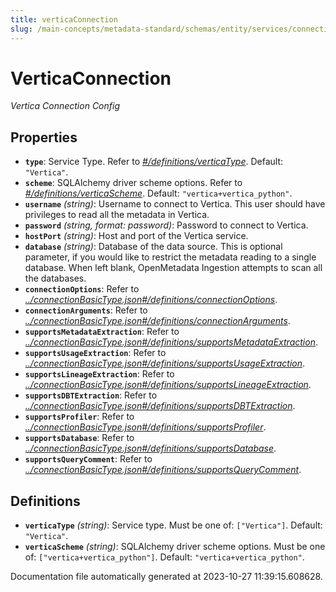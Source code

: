 ```yaml
---
title: verticaConnection
slug: /main-concepts/metadata-standard/schemas/entity/services/connections/database/verticaconnection
---
```


# VerticaConnection

*Vertica Connection Config*

## Properties

- **`type`**: Service Type. Refer to *[#/definitions/verticaType](#definitions/verticaType)*. Default: `"Vertica"`.
- **`scheme`**: SQLAlchemy driver scheme options. Refer to *[#/definitions/verticaScheme](#definitions/verticaScheme)*. Default: `"vertica+vertica_python"`.
- **`username`** *(string)*: Username to connect to Vertica. This user should have privileges to read all the metadata in Vertica.
- **`password`** *(string, format: password)*: Password to connect to Vertica.
- **`hostPort`** *(string)*: Host and port of the Vertica service.
- **`database`** *(string)*: Database of the data source. This is optional parameter, if you would like to restrict the metadata reading to a single database. When left blank, OpenMetadata Ingestion attempts to scan all the databases.
- **`connectionOptions`**: Refer to *[../connectionBasicType.json#/definitions/connectionOptions](#/connectionBasicType.json#/definitions/connectionOptions)*.
- **`connectionArguments`**: Refer to *[../connectionBasicType.json#/definitions/connectionArguments](#/connectionBasicType.json#/definitions/connectionArguments)*.
- **`supportsMetadataExtraction`**: Refer to *[../connectionBasicType.json#/definitions/supportsMetadataExtraction](#/connectionBasicType.json#/definitions/supportsMetadataExtraction)*.
- **`supportsUsageExtraction`**: Refer to *[../connectionBasicType.json#/definitions/supportsUsageExtraction](#/connectionBasicType.json#/definitions/supportsUsageExtraction)*.
- **`supportsLineageExtraction`**: Refer to *[../connectionBasicType.json#/definitions/supportsLineageExtraction](#/connectionBasicType.json#/definitions/supportsLineageExtraction)*.
- **`supportsDBTExtraction`**: Refer to *[../connectionBasicType.json#/definitions/supportsDBTExtraction](#/connectionBasicType.json#/definitions/supportsDBTExtraction)*.
- **`supportsProfiler`**: Refer to *[../connectionBasicType.json#/definitions/supportsProfiler](#/connectionBasicType.json#/definitions/supportsProfiler)*.
- **`supportsDatabase`**: Refer to *[../connectionBasicType.json#/definitions/supportsDatabase](#/connectionBasicType.json#/definitions/supportsDatabase)*.
- **`supportsQueryComment`**: Refer to *[../connectionBasicType.json#/definitions/supportsQueryComment](#/connectionBasicType.json#/definitions/supportsQueryComment)*.
## Definitions

- <a id="definitions/verticaType"></a>**`verticaType`** *(string)*: Service type. Must be one of: `["Vertica"]`. Default: `"Vertica"`.
- <a id="definitions/verticaScheme"></a>**`verticaScheme`** *(string)*: SQLAlchemy driver scheme options. Must be one of: `["vertica+vertica_python"]`. Default: `"vertica+vertica_python"`.


Documentation file automatically generated at 2023-10-27 11:39:15.608628.
